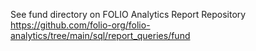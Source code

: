 
See fund directory on FOLIO Analytics Report Repository 
https://github.com/folio-org/folio-analytics/tree/main/sql/report_queries/fund
